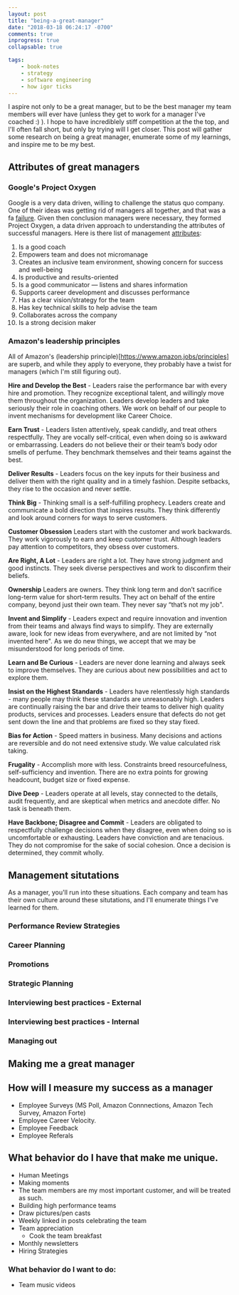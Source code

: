```yaml
---
layout: post
title: "being-a-great-manager"
date: "2018-03-18 06:24:17 -0700"
comments: true
inprogress: true
collapsable: true

tags: 
    - book-notes
    - strategy
    - software engineering
    - how igor ticks
---
```


I aspire not only to be a great manager, but to be the best manager my team members will ever have (unless they get to work for a manager I've coached :) ). I hope to have incrediblely stiff competition at the the top, and I'll often fall short, but only by trying will I get closer. This post will gather some research on being a great manager, enumerate some of my learnings, and inspire me to be my best.

## Attributes of great managers

### Google's Project Oxygen

Google is a very data driven, willing to challenge the status quo company.  One of their ideas  was getting rid of managers all together, and that was a fa [failure]().  Given then conclusion managers were necessary, they formed Project Oxygen, a data driven approach to understanding the attributes of successful managers. Here is there list of management [attributes](https://rework.withgoogle.com/blog/the-evolution-of-project-oxygen/): 

1. Is a good coach
1. Empowers team and does not micromanage
1. Creates an inclusive team environment, showing concern for success and well-being
1. Is productive and results-oriented
1. Is a good communicator — listens and shares information
1. Supports career development and discusses performance
1. Has a clear vision/strategy for the team
1. Has key technical skills to help advise the team
1. Collaborates across the company
1. Is a strong decision maker

### Amazon's leadership principles

All of Amazon's (leadership principle)[https://www.amazon.jobs/principles] are superb, and while they apply to everyone, they probably have a twist for managers (which I'm still figuring out).

**Hire and Develop the Best** - Leaders raise the performance bar with every hire and promotion. They recognize exceptional talent, and willingly move them throughout the organization. Leaders develop leaders and take seriously their role in coaching others. We work on behalf of our people to invent mechanisms for development like Career Choice.

**Earn Trust** - Leaders listen attentively, speak candidly, and treat others respectfully. They are vocally self-critical, even when doing so is awkward or embarrassing. Leaders do not believe their or their team’s body odor smells of perfume. They benchmark themselves and their teams against the best.

**Deliver Results** - Leaders focus on the key inputs for their business and deliver them with the right quality and in a timely fashion. Despite setbacks, they rise to the occasion and never settle.

**Think Big** - Thinking small is a self-fulfilling prophecy. Leaders create and communicate a bold direction that inspires results. They think differently and look around corners for ways to serve customers.

**Customer Obsession** Leaders start with the customer and work backwards. They work vigorously to earn and keep customer trust. Although leaders pay attention to competitors, they obsess over customers.

**Are Right, A Lot** - Leaders are right a lot. They have strong judgment and good instincts. They seek diverse perspectives and work to disconfirm their beliefs.

**Ownership** Leaders are owners. They think long term and don’t sacrifice long-term value for short-term results. They act on behalf of the entire company, beyond just their own team. They never say “that’s not my job". 

**Invent and Simplify** - Leaders expect and require innovation and invention from their teams and always find ways to simplify. They are externally aware, look for new ideas from everywhere, and are not limited by “not invented here". As we do new things, we accept that we may be misunderstood for long periods of time.


**Learn and Be Curious** - Leaders are never done learning and always seek to improve themselves. They are curious about new possibilities and act to explore them.

**Insist on the Highest Standards** - Leaders have relentlessly high standards - many people may think these standards are unreasonably high. Leaders are continually raising the bar and drive their teams to deliver high quality products, services and processes. Leaders ensure that defects do not get sent down the line and that problems are fixed so they stay fixed.

**Bias for Action** - Speed matters in business. Many decisions and actions are reversible and do not need extensive study. We value calculated risk taking. 

**Frugality** - Accomplish more with less. Constraints breed resourcefulness, self-sufficiency and invention. There are no extra points for growing headcount, budget size or fixed expense.

**Dive Deep** - Leaders operate at all levels, stay connected to the details, audit frequently, and are skeptical when metrics and anecdote differ. No task is beneath them.

**Have Backbone; Disagree and Commit** - Leaders are obligated to respectfully challenge decisions when they disagree, even when doing so is uncomfortable or exhausting. Leaders have conviction and are tenacious. They do not compromise for the sake of social cohesion. Once a decision is determined, they commit wholly.



## Management situtations

As a manager, you'll run into these situations. Each company and team has their own culture around these situtations, and I'll enumerate things I've learned for them.

### Performance Review Strategies
### Career Planning
### Promotions
### Strategic Planning
### Interviewing best practices - External
### Interviewing best practices - Internal
### Managing out

## Making me a great manager

## How will I measure my success as a manager

* Employee Surveys (MS Poll, Amazon Connnections, Amazon Tech Survey, Amazon Forte)
* Employee Career Velocity. 
* Employee Feedback
* Employee Referals

## What behavior do I have that make me unique.

* Human Meetings
* Making moments
* The team members are my most important customer, and will be treated as such.
* Building high performance teams
* Draw pictures/pen casts
* Weekly linked in posts celebrating the team
* Team appreciation
    * Cook the team breakfast
* Monthly newsletters 
* Hiring Strategies

### What behavior do I want to do:
* Team music videos
